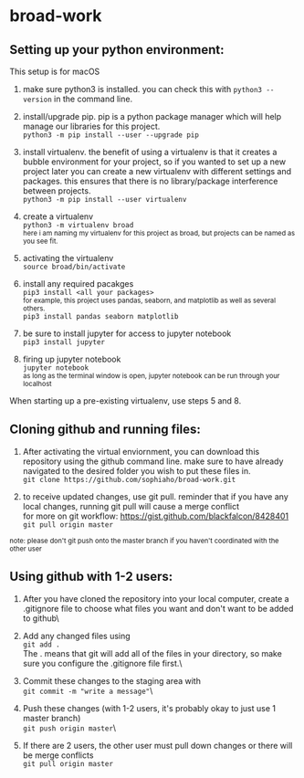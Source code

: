 # broad-work

## Setting up your python environment:
This setup is for macOS

1. make sure python3 is installed. you can check this with `python3 --version` in the command line.

2. install/upgrade pip. pip is a python package manager which will help manage our libraries for this project.\
`python3 -m pip install --user --upgrade pip`

3. install virtualenv. the benefit of using a virtualenv is that it creates a bubble environment for your project, so if you wanted to set up a new project later you can create a new virtualenv with different settings and packages. this ensures that there is no library/package interference between projects.\
`python3 -m pip install --user virtualenv`

4. create a virtualenv\
`python3 -m virtualenv broad`\
<sub>here i am naming my virtualenv for this project as broad, but projects can be named as you see fit.</sub>

5. activating the virtualenv\
`source broad/bin/activate`

6. install any required pacakges\
`pip3 install <all your packages>`\
<sub>for example, this project uses pandas, seaborn, and matplotlib as well as several others.</sub>\
`pip3 install pandas seaborn matplotlib`

7. be sure to install jupyter for access to jupyter notebook\
`pip3 install jupyter`

8. firing up jupyter notebook\
`jupyter notebook`\
<sub>as long as the terminal window is open, jupyter notebook can be run through your localhost</sub>


When starting up a pre-existing virtualenv, use steps 5 and 8.


## Cloning github and running files:

1. After activating the virtual enviornment, you can download this repository using the github command line. make sure to have already navigated to the desired folder you wish to put these files in.\
`git clone https://github.com/sophiaho/broad-work.git`

2. to receive updated changes, use git pull. reminder that if you have any local changes, running git pull will cause a merge conflict\
for more on git workflow: https://gist.github.com/blackfalcon/8428401  \
`git pull origin master`

<sup>note: please don't git push onto the master branch if you haven't coordinated with the other user </sup>


## Using github with 1-2 users:

1. After you have cloned the repository into your local computer, create a .gitignore file to choose what files you want and don't want to be added to github\

2. Add any changed files using\
`git add .`\
The . means that git will add all of the files in your directory, so make sure you configure the .gitignore file first.\

3. Commit these changes to the staging area with\
`git commit -m "write a message"`\

4. Push these changes (with 1-2 users, it's probably okay to just use 1 master branch)\
`git push origin master`\

5. If there are 2 users, the other user must pull down changes or there will be merge conflicts\
`git pull origin master`
